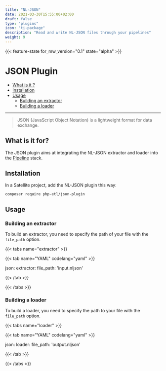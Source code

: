 ```yaml
---
title: "NL-JSON"
date: 2021-03-30T15:55:00+02:00
draft: false
type: "plugins"
icon: "ti-package"
description: "Read and write NL-JSON files through your pipelines"
weight: 9
---
```


{{< feature-state for_mw_version="0.1" state="alpha" >}}

# JSON Plugin

- [What is it ?](#what-is-it-)
- [Installation](#installation)
- [Usage](#usage)
    - [Building an extractor](#building-an-extractor)
    - [Building a loader](#building-a-loader)

---

> JSON (JavaScript Object Notation) is a lightweight format for data exchange.

## What is it for?

The JSON plugin aims at integrating the NL-JSON extractor and loader into the [Pipeline](https://github.com/php-etl/pipeline)
stack.

## Installation

In a Satellite project, add the NL-JSON plugin this way:

```shell
composer require php-etl/json-plugin
```

## Usage

### Building an extractor

To build an extractor, you need to specify the path of your file with the `file_path` option.

{{< tabs name="extractor" >}}

{{< tab name="YAML" codelang="yaml"  >}}

json:
  extractor:
    file_path: 'input.nljson'

{{< /tab >}}

{{< /tabs >}}

### Building a loader


To build a loader, you need to specify the path to your file with the `file_path` option.

{{< tabs name="loader" >}}

{{< tab name="YAML" codelang="yaml"  >}}

json:
  loader:
    file_path: 'output.nljson'

{{< /tab >}}

{{< /tabs >}}
